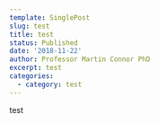 ```yaml
---
template: SinglePost
slug: test
title: test
status: Published
date: '2018-11-22'
author: Professor Martin Connor PhD
excerpt: test
categories:
  - category: test
---
```

test
